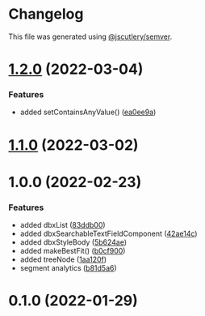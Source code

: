 # Changelog

This file was generated using [@jscutlery/semver](https://github.com/jscutlery/semver).

# [1.2.0](https://github.com/dereekb/dbcomponents/compare/v1.1.0...v1.2.0) (2022-03-04)


### Features

* added setContainsAnyValue() ([ea0ee9a](https://github.com/dereekb/dbcomponents/commit/ea0ee9a76fc6b093b2608356179e9f633fc896be))



# [1.1.0](https://github.com/dereekb/dbcomponents/compare/v1.0.0...v1.1.0) (2022-03-02)



# 1.0.0 (2022-02-23)


### Features

* added dbxList ([83ddb00](https://github.com/dereekb/dbcomponents/commit/83ddb006548602640ec312594b9bb9f26f3417de))
* added dbxSearchableTextFieldComponent ([42ae14c](https://github.com/dereekb/dbcomponents/commit/42ae14c7709f6603db676c94f1df2017fdad59ca))
* added dbxStyleBody ([5b624ae](https://github.com/dereekb/dbcomponents/commit/5b624ae0c77ea935fe874dcb977eb22dd17cd60c))
* added makeBestFit() ([b0cf900](https://github.com/dereekb/dbcomponents/commit/b0cf900247ab0490fcb35f845cefecc82e45332b))
* added treeNode ([1aa120f](https://github.com/dereekb/dbcomponents/commit/1aa120f7f8c83ccc46d440b77fbd234dec564aea))
* segment analytics ([b81d5a6](https://github.com/dereekb/dbcomponents/commit/b81d5a6a70ecf3bc35852d441cfd79e91e5dcb51))



# 0.1.0 (2022-01-29)
